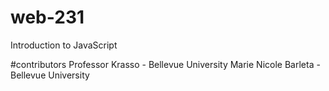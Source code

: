 # web-231
Introduction to JavaScript

#contributors
Professor Krasso - Bellevue University
Marie Nicole Barleta - Bellevue University
